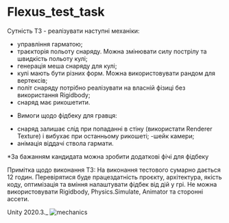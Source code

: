# Flexus_test_task

Сутність ТЗ - реалізувати наступні механіки:
- управління гарматою;
- траєкторія польоту снаряду. Можна змінювати силу пострілу та швидкість польоту кулі;
- генерація меша снаряду для кулі;
- кулі мають бути різних форм. Можна використовувати рандом для вертексів;
- політ снаряду потрібно реалізувати на власній фізиці без використання Rigidbody;
- снаряд має рикошетити.

* Вимоги щодо фiдбеку для гравця:
- снаряд залишає слід при попаданні в стіну (використати Renderer Texture) і вибухає при останньому рикошеті;
-шейк камери;
- анімація віддачі ствола гармати.

*За бажанням кандидата можна зробити додаткові фічі для фідбеку

Примітка щодо виконання ТЗ: 
На виконання тестового сумарно дається 12 годин. 
Перевірятися буде працездатність проєкту, архітектура, якість коду, оптимізація та вміння налаштувати фідбек від дій у грі.
Не можна використовувати Rigidbody, Physics.Simulate, Animator та сторонні ассети.

Unity 2020.3._
![mechanics](https://github.com/dmitriykiselyv/Flexus_test_task/blob/main/mechanics.gif)
